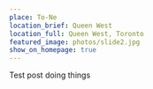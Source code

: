 ```yaml
---
place: To-Ne
location_brief: Queen West
location_full: Queen West, Toronto
featured_image: photos/slide2.jpg
show_on_homepage: true
---
```


Test post doing things
